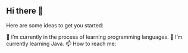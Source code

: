 ## Hi there 👋

Here are some ideas to get you started:

🔭 I’m currently in the process of learning programming languages.
🌱 I’m currently learning Java.
📫 How to reach me: [<img width="2.5rem" src="https://about.x.com/content/dam/about-twitter/x/brand-toolkit/logo-black.png.twimg.1920.png">](https://x.com/lobearback/)
